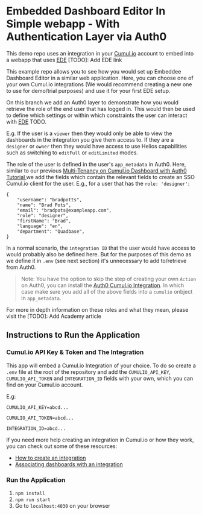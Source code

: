 # Embedded Dashboard Editor In Simple webapp - With Authentication Layer via Auth0

This demo repo uses an integration in your [Cumul.io](https://cumul.io) account to embed into a webapp that uses [EDE](https://cumul.io) [TODO]: Add EDE link

This example repo allows you to see how you would set up Embeddee Dashboard Editor in a similar web application. Here, you can choose one of your own Cumul.io integrations (We would recommend creating a new one to use for demo/trial purposes) and use it for your first EDE setup.

On this branch we add an Auth0 layer to demonstrate how you would retrieve the role of the end user that has logged in. This would then be used to define which settings or within which constraints the user can interact with [EDE]() TODO.

E.g. If the user is a `viewer` then they would only be able to view the dashboards in the integration you give them access to. If they are a `designer` or `owner` then they would have access to use Helios capabilities such as switching to `editFull` or `editLimited` modes.

The role of the user is defined in the user's `app_metadata` in Auth0. Here, similar to our previous [Multi-Tenancy on Cumul.io Dashboard with Auth0 Tutorial ](https://blog.cumul.io/2020/09/14/multi-tenancy-on-cumul-io-dashboard-with-auth0/) we add the fields which contain the relevant fields to create an SSO Cumul.io client for the user. E.g., for a user that has the `role: 'designer'`:

```
{
    "username": "bradpotts",
    "name": "Brad Pots",
    "email": "bradpots@exampleapp.com",
    "role": "designer",
    "firstName": "Brad",
    "language": "en",
    "department": "Quadbase",
}
```

In a normal scenario, the `integration ID` that the user would have access to would probably also be defined here. But for the purposes of this demo as we define it in `.env` (see next section) it's unnecessary to add to/retrieve from Auth0.

> Note: You have the option to skip the step of creating your own `Action` on Auth0, you can install the [Auth0 Cumul.io Integration](https://marketplace.auth0.com/integrations/cumulio-dashboards). In which case make sure you add all of the above fields into a `cumulio` onbject in `app_metadata`.

For more in depth information on these roles and what they mean, please visit the [TODO]: Add Academy article

## Instructions to Run the Application

### Cumul.io API Key & Token and The Integration

This app will embed a Cumul.io Integration of your choice. To do so create a `.env` file at the root of the repository and add the `CUMULIO_API_KEY`, `CUMULIO_API_TOKEN` and `INTEGRATION_ID` fields with your own, which you can find on your Cumul.io account.

E.g:

`CUMULIO_API_KEY=abcd...`

`CUMULIO_API_TOKEN=abcd...`

`INTEGRATION_ID=abcd...`

If you need more help creating an integration in Cumul.io or how they work, you can check out some of these resources:

- [How to create an integration](https://academy.cumul.io/article/8ti1ek5r)
- [Associating dashboards with an integration](https://academy.cumul.io/article/6xfe4xh8)

### Run the Application

1. `npm install`
2. `npm run start`
3. Go to `localhost:4030` on your browser
